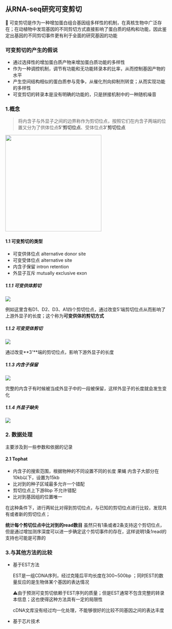 ## 从RNA-seq研究可变剪切

:bullettrain_front: 可变剪切是作为一种增加蛋白组合基因组多样性的机制，在真核生物中广泛存在；在动植物中发现基因的不同剪切方式直接影响了蛋白质的结构和功能，因此鉴定出基因的不同剪切事件更有利于全面的研究基因的功能

### 可变剪切的产生的假说

+ 通过选择性的增加蛋白质产物来增加蛋白质功能的多样性
+ 作为一种调控机制，调节有功能和无功能转录本的比率，从而控制基因产物的水平
+ 产生空间结构相似的蛋白质参与竞争，从催化剂向抑制剂转变；从而实现功能的多样性
+ 可变剪切的转录本是没有明确的功能的，只是拼接机制中的一种随机噪音

### 1.概念

> 将内含子与外显子之间的边界称作为剪切位点，按照它们在内含子两端的位置又分为了供体位点**5'剪切位点**、受体位点**3'剪切位点**





<img src="https://43423.oss-cn-beijing.aliyuncs.com/img/20190919213644.png" height=300px/>

#### 1.1 可变剪切的类型

+ 可变供体位点 alternative donor site
+ 可变受体位点 alternative site
+ 内含子保留 intron retention
+ 外显子互斥 mutually exclusive exon



##### 1.1.1 可变供体剪切

<img src="https://43423.oss-cn-beijing.aliyuncs.com/img/20190919214203.png"/>

例如这里含有D1、D2、D3、A1四个剪切位点，通过改变5'端剪切位点从而影响了上游外显子的长度；这个称为**可变供体的剪切方式**

##### 1.1.2 可变受体剪切

<img src="https://43423.oss-cn-beijing.aliyuncs.com/img/20190919214456.png"/>

通过改变**3'**端的剪切位点，影响下游外显子的长度

##### 1.1.3 内含子保留

<img src="https://43423.oss-cn-beijing.aliyuncs.com/img/20190919214936.png"/>

完整的内含子有时候被当成外显子中的一段被保留，这样外显子的长度就会发生变化 

##### 1.1.4 外显子缺失

<img src="https://43423.oss-cn-beijing.aliyuncs.com/img/20190919215845.png"/>



### 2. 数据处理

主要涉及到一些参数和依据的记录

#### 2.1 Tophat

+ 内含子的搜索范围，根据物种的不同设置不同的长度 果蝇 内含子大部分在10kb以下，设置为15kb
+ 比对到的种子区域最多允许一个错配
+ 剪切位点上下游8bp 不允许错配
+ 比对到基因组的位置唯一

在这种条件下，进行两轮比对得到剪切位点，与已知的剪切位点进行比较，发现共有或者新的剪切位点；

**统计每个剪切位点中比对到的read数目** 虽然只有1条或者2条支持这个剪切位点，但是通过增加测序深度可以进一步确定这个剪切事件的存在，这样说明1条1read的支持也可能是可靠的



### 3.与其他方法的比较

+ 基于EST方法

  EST是一组CDNA序列，经过克隆后平均长度在300~500bp ；同时EST的数量反应的是生物体某个基因的表达情况

  :warning:由于预测可变剪切依赖于EST序列的质量；但是EST通常不包含完整的转录本信息；这也使得这种方法具有一定的局限性

  cDNA文库没有经过均一化处理，不能够很好的比较不同基因之间的表达丰度

+ 基于芯片技术







